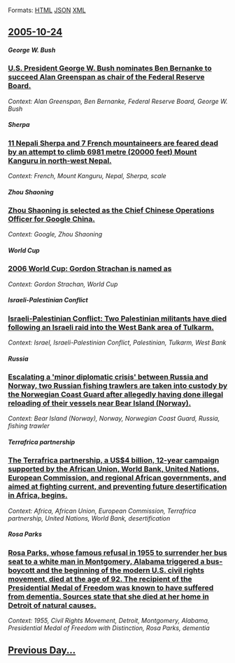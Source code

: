 
Formats: [HTML](2005/10/24/index.html)  [JSON](2005/10/24/index.json)  [XML](2005/10/24/index.xml)  

## [2005-10-24](/news/2005/10/24/index.md)

##### George W. Bush
### [ U.S. President George W. Bush nominates Ben Bernanke to succeed Alan Greenspan as chair of the Federal Reserve Board. ](/news/2005/10/24/u-s-president-george-w-bush-nominates-ben-bernanke-to-succeed-alan-greenspan-as-chair-of-the-federal-reserve-board.md)
_Context: Alan Greenspan, Ben Bernanke, Federal Reserve Board, George W. Bush_

##### Sherpa
### [ 11 Nepali Sherpa and 7 French mountaineers are feared dead by an attempt to climb 6981 metre (20000 feet) Mount Kanguru in north-west Nepal. ](/news/2005/10/24/11-nepali-sherpa-and-7-french-mountaineers-are-feared-dead-by-an-attempt-to-climb-6981-metre-20000-feet-mount-kanguru-in-north-west-nepal.md)
_Context: French, Mount Kanguru, Nepal, Sherpa, scale_

##### Zhou Shaoning
### [ Zhou Shaoning is selected as the Chief Chinese Operations Officer for Google China. ](/news/2005/10/24/zhou-shaoning-is-selected-as-the-chief-chinese-operations-officer-for-google-china.md)
_Context: Google, Zhou Shaoning_

##### World Cup
### [ 2006 World Cup: Gordon Strachan is named as ](/news/2005/10/24/2006-world-cup-gordon-strachan-is-named-as.md)
_Context: Gordon Strachan, World Cup_

##### Israeli-Palestinian Conflict
### [ Israeli-Palestinian Conflict: Two Palestinian militants have died following an Israeli raid into the West Bank area of Tulkarm. ](/news/2005/10/24/israeli-palestinian-conflict-two-palestinian-militants-have-died-following-an-israeli-raid-into-the-west-bank-area-of-tulkarm.md)
_Context: Israel, Israeli-Palestinian Conflict, Palestinian, Tulkarm, West Bank_

##### Russia
### [ Escalating a 'minor diplomatic crisis' between Russia and Norway, two Russian fishing trawlers are taken into custody by the Norwegian Coast Guard after allegedly having done illegal reloading of their vessels near Bear Island (Norway). ](/news/2005/10/24/escalating-a-minor-diplomatic-crisis-between-russia-and-norway-two-russian-fishing-trawlers-are-taken-into-custody-by-the-norwegian-coas.md)
_Context: Bear Island (Norway), Norway, Norwegian Coast Guard, Russia, fishing trawler_

##### Terrafrica partnership
### [ The Terrafrica partnership, a US$4 billion, 12-year campaign supported by the African Union, World Bank, United Nations, European Commission, and regional African governments, and aimed at fighting current, and preventing future desertification in Africa, begins. ](/news/2005/10/24/the-terrafrica-partnership-a-us-4-billion-12-year-campaign-supported-by-the-african-union-world-bank-united-nations-european-commissio.md)
_Context: Africa, African Union, European Commission, Terrafrica partnership, United Nations, World Bank, desertification_

##### Rosa Parks
### [ Rosa Parks, whose famous refusal in 1955 to surrender her bus seat to a white man in Montgomery, Alabama triggered a bus-boycott and the beginning of the modern U.S. civil rights movement, died at the age of 92. The recipient of the Presidential Medal of Freedom was known to have suffered from dementia. Sources state that she died at her home in Detroit of natural causes. ](/news/2005/10/24/rosa-parks-whose-famous-refusal-in-1955-to-surrender-her-bus-seat-to-a-white-man-in-montgomery-alabama-triggered-a-bus-boycott-and-the-be.md)
_Context: 1955, Civil Rights Movement, Detroit, Montgomery, Alabama, Presidential Medal of Freedom with Distinction, Rosa Parks, dementia_

## [Previous Day...](/news/2005/10/23/index.md)


